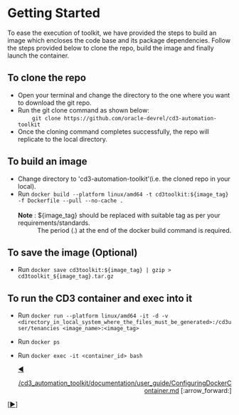 # Getting Started
To ease the execution of toolkit, we have provided the steps to build an image which encloses the code base and its package dependencies. Follow the steps provided below  to clone the repo, build the image and finally launch the container.
<br>

## To clone the repo
* Open your terminal and change the directory to the one where you want to download the git repo.
* Run the git clone command as shown below:<br/>
&nbsp; &nbsp; &nbsp; &nbsp; ```git clone https://github.com/oracle-devrel/cd3-automation-toolkit```
* Once the cloning command completes successfully, the repo will replicate to the local directory. 

## To build an image

* Change directory to 'cd3-automation-toolkit'(i.e. the cloned repo in your local).
* Run ```docker build --platform linux/amd64 -t cd3toolkit:${image_tag} -f Dockerfile --pull --no-cache .```<br/>
<br  /><b>Note</b> : ${image_tag} should be replaced with suitable tag as per your requirements/standards.
<br  />&nbsp; &nbsp; &nbsp; &nbsp; &nbsp; &nbsp;The period (.) at the end of the docker build command is required.

## To save the image (Optional)
* Run  ```docker save cd3toolkit:${image_tag} | gzip > cd3toolkit_${image_tag}.tar.gz```


## To run the CD3 container and exec into it
* Run  ```docker run --platform linux/amd64 -it -d -v <directory_in_local_system_where_the_files_must_be_generated>:/cd3user/tenancies <image_name>:<image_tag>```
* Run  ```docker ps```
* Run  ```docker exec -it <container_id> bash```

  [:arrow_backward:](/README.md#table-of-contents-bookmark)                                                                                          
  <div style="text-align: right"> <a href="[:arrow_forward:]">/cd3_automation_toolkit/documentation/user_guide/ConfiguringDockerContainer.md</a> [:arrow_forward:]</div>
<a href="/cd3_automation_toolkit/documentation/user_guide/ConfiguringDockerContainer.md">[:arrow_forward:]</a>
